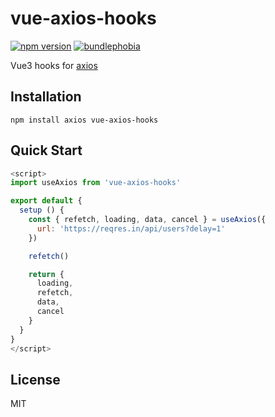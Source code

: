 # vue-axios-hooks
[![npm version](https://badge.fury.io/js/vue-axios-hooks.svg)](https://badge.fury.io/js/vue-axios-hooks)
[![bundlephobia](https://badgen.net/bundlephobia/minzip/vue-axios-hooks)](https://bundlephobia.com/result?p=vue-axios-hooks)

Vue3 hooks for [axios]

## Installation

`npm install axios vue-axios-hooks`

## Quick Start

```js
<script>
import useAxios from 'vue-axios-hooks'

export default {
  setup () {
    const { refetch, loading, data, cancel } = useAxios({
      url: 'https://reqres.in/api/users?delay=1'
    })

    refetch()

    return {
      loading,
      refetch,
      data,
      cancel
    }
  }
}
</script>
```

## License

MIT

[axios]: https://github.com/axios/axios